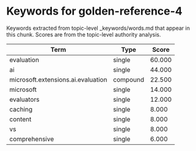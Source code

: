 # Keywords for golden-reference-4

Keywords extracted from topic-level _keywords/words.md that appear in this chunk.
Scores are from the topic-level authority analysis.

| Term | Type | Score |
|------|------|-------|
| evaluation | single | 60.000 |
| ai | single | 44.000 |
| microsoft.extensions.ai.evaluation | compound | 22.500 |
| microsoft | single | 14.000 |
| evaluators | single | 12.000 |
| caching | single | 8.000 |
| content | single | 8.000 |
| vs | single | 8.000 |
| comprehensive | single | 6.000 |
